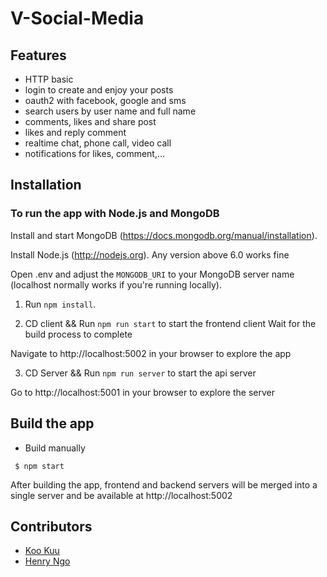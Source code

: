 # V-Social-Media

## Features
* HTTP basic
* login to create and enjoy your posts
* oauth2 with facebook, google and sms 
* search users by user name and full name
* comments, likes and share post
* likes and reply comment
* realtime chat, phone call, video call
* notifications for likes, comment,...

## Installation
### To run the app with Node.js and MongoDB

Install and start MongoDB (https://docs.mongodb.org/manual/installation).

Install Node.js (http://nodejs.org). Any version above 6.0 works fine

Open .env and adjust the `MONGODB_URI` to your MongoDB server name (localhost normally works if you're running locally).

1. Run `npm install`.

2. CD client && Run `npm run start` to start the frontend client
Wait for the build process to complete

Navigate to http://localhost:5002 in your browser to explore the app

3. CD Server && Run `npm run server` to start the api server

Go to http://localhost:5001 in your browser to explore the server

## Build the app
* Build manually
```
 $ npm start
```

After building the app, frontend and backend servers will be merged into a single server and be available at http://localhost:5002

## Contributors
- [Koo Kuu](https://github.com/vinhngo1907)
- [Henry Ngo](https://github.com/vinhngo001)
